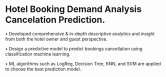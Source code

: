 # Hotel Booking Demand Analysis Cancelation Prediction.

•	Developed comprehensive & in-depth descriptive analytics and insight from both the hotel owner and guest perspective.

•	Design a predictive model to predict bookings cancellation using classification machine learning.

•	ML algorithms such as LogReg, Decision Tree, KNN, and SVM are applied to choose the best prediction model.
